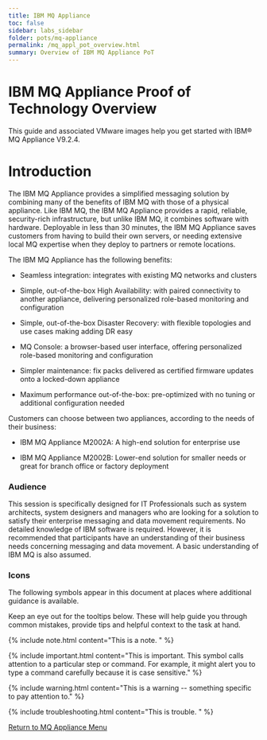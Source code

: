 ```yaml
---
title: IBM MQ Appliance
toc: false
sidebar: labs_sidebar
folder: pots/mq-appliance
permalink: /mq_appl_pot_overview.html
summary: Overview of IBM MQ Appliance PoT
---
```


# IBM MQ Appliance Proof of Technology Overview

This guide and associated VMware images help you get started with IBM® MQ Appliance V9.2.4.  

# Introduction

The IBM MQ Appliance provides a simplified messaging solution by
combining many of the benefits of IBM MQ with those of a physical
appliance. Like IBM MQ, the IBM MQ Appliance provides a rapid, reliable,
security-rich infrastructure, but unlike IBM MQ, it combines software
with hardware. Deployable in less than 30 minutes, the IBM MQ Appliance
saves customers from having to build their own servers, or needing
extensive local MQ expertise when they deploy to partners or remote
locations.

The IBM MQ Appliance has the following benefits:

*  Seamless integration: integrates with existing MQ networks and
    clusters

*   Simple, out-of-the-box High Availability: with paired connectivity
    to another appliance, delivering personalized role-based monitoring
    and configuration

*   Simple, out-of-the-box Disaster Recovery: with flexible topologies
    and use cases making adding DR easy

*   MQ Console: a browser-based user interface, offering personalized
    role-based monitoring and configuration

*   Simpler maintenance: fix packs delivered as certified firmware
    updates onto a locked-down appliance

*   Maximum performance out-of-the-box: pre-optimized with no tuning or
    additional configuration needed

Customers can choose between two appliances, according to the needs of
their business:

*   IBM MQ Appliance M2002A: A high-end solution for enterprise use

*   IBM MQ Appliance M2002B: Lower-end solution for smaller needs or great for branch office or
    factory deployment

### Audience

This session is specifically designed for IT Professionals such as
system architects, system designers and managers who are looking for a
solution to satisfy their enterprise messaging and data movement
requirements. No detailed knowledge of IBM software is required.
However, it is recommended that participants have an understanding of
their business needs concerning messaging and data movement. A basic
understanding of IBM MQ is also assumed.

### Icons 

The following symbols appear in this document at places where additional
guidance is available.

  
  Keep an eye out for the tooltips below. These will help guide you through common mistakes, provide tips and helpful context to the task at hand. 

{% include note.html content="This is a note.
" %}

{% include important.html content="This is important. This symbol calls attention to a particular step or command. For example, it might alert you to type a command carefully because it is case sensitive." %}

{% include warning.html content="This is a warning -- something specific to pay attention to." %}

{% include troubleshooting.html content="This is trouble.
" %}

[Return to MQ Appliance Menu](mq_appl_pot_overview.html)

  


